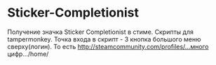 # Sticker-Completionist
Получение значка Sticker Completionist в стиме.
Скрипты для tampermonkey. Точка входа в скрипт - 3 кнопка большого меню сверху(логин).
То есть http://steamcommunity.com/profiles/...много цифр.../home/

